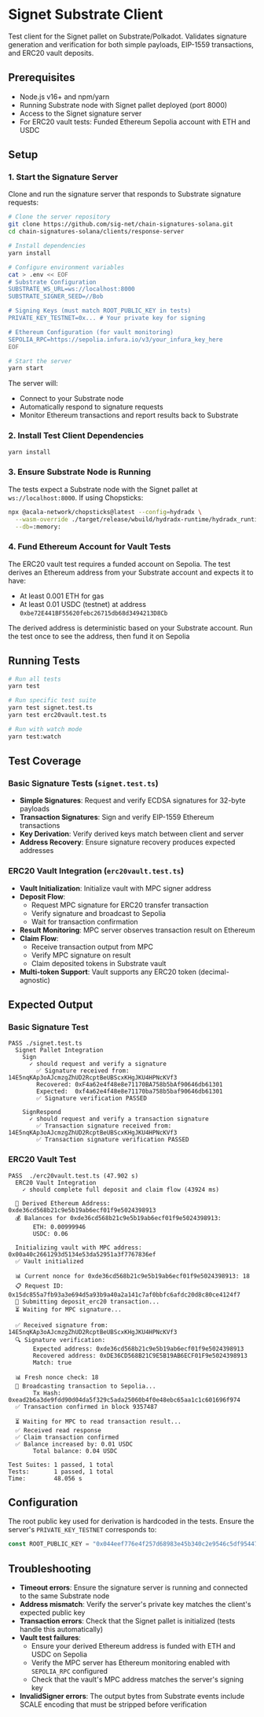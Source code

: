 # Signet Substrate Client

Test client for the Signet pallet on Substrate/Polkadot. Validates signature generation and verification for both simple payloads, EIP-1559 transactions, and ERC20 vault deposits.

## Prerequisites

- Node.js v16+ and npm/yarn
- Running Substrate node with Signet pallet deployed (port 8000)
- Access to the Signet signature server
- For ERC20 vault tests: Funded Ethereum Sepolia account with ETH and USDC

## Setup

### 1. Start the Signature Server

Clone and run the signature server that responds to Substrate signature requests:

```bash
# Clone the server repository
git clone https://github.com/sig-net/chain-signatures-solana.git
cd chain-signatures-solana/clients/response-server

# Install dependencies
yarn install

# Configure environment variables
cat > .env << EOF
# Substrate Configuration
SUBSTRATE_WS_URL=ws://localhost:8000
SUBSTRATE_SIGNER_SEED=//Bob

# Signing Keys (must match ROOT_PUBLIC_KEY in tests)
PRIVATE_KEY_TESTNET=0x... # Your private key for signing

# Ethereum Configuration (for vault monitoring)
SEPOLIA_RPC=https://sepolia.infura.io/v3/your_infura_key_here
EOF

# Start the server
yarn start
```

The server will:
- Connect to your Substrate node
- Automatically respond to signature requests
- Monitor Ethereum transactions and report results back to Substrate

### 2. Install Test Client Dependencies

```bash
yarn install
```

### 3. Ensure Substrate Node is Running

The tests expect a Substrate node with the Signet pallet at `ws://localhost:8000`. If using Chopsticks:

```bash
npx @acala-network/chopsticks@latest --config=hydradx \
  --wasm-override ./target/release/wbuild/hydradx-runtime/hydradx_runtime.compact.compressed.wasm \
  --db=:memory:
```

### 4. Fund Ethereum Account for Vault Tests

The ERC20 vault test requires a funded account on Sepolia. The test derives an Ethereum address from your Substrate account and expects it to have:

- At least 0.001 ETH for gas
- At least 0.01 USDC (testnet) at address `0xbe72E441BF55620febc26715db68d3494213D8Cb`

The derived address is deterministic based on your Substrate account. Run the test once to see the address, then fund it on Sepolia

## Running Tests

```bash
# Run all tests
yarn test

# Run specific test suite
yarn test signet.test.ts
yarn test erc20vault.test.ts

# Run with watch mode
yarn test:watch
```

## Test Coverage

### Basic Signature Tests (`signet.test.ts`)
- **Simple Signatures**: Request and verify ECDSA signatures for 32-byte payloads
- **Transaction Signatures**: Sign and verify EIP-1559 Ethereum transactions
- **Key Derivation**: Verify derived keys match between client and server
- **Address Recovery**: Ensure signature recovery produces expected addresses

### ERC20 Vault Integration (`erc20vault.test.ts`)
- **Vault Initialization**: Initialize vault with MPC signer address
- **Deposit Flow**: 
  - Request MPC signature for ERC20 transfer transaction
  - Verify signature and broadcast to Sepolia
  - Wait for transaction confirmation
- **Result Monitoring**: MPC server observes transaction result on Ethereum
- **Claim Flow**: 
  - Receive transaction output from MPC
  - Verify MPC signature on result
  - Claim deposited tokens in Substrate vault
- **Multi-token Support**: Vault supports any ERC20 token (decimal-agnostic)

## Expected Output

### Basic Signature Test
```
PASS ./signet.test.ts
  Signet Pallet Integration
    Sign
      ✓ should request and verify a signature
        ✅ Signature received from: 14E5nqKAp3oAJcmzgZhUD2RcptBeUBScxKHgJKU4HPNcKVf3
        Recovered: 0xF4a62e4f48e8e71170BA758b5bAf90646db61301
        Expected:  0xf4a62e4f48e8e71170ba758b5baf90646db61301
        ✅ Signature verification PASSED

    SignRespond
      ✓ should request and verify a transaction signature
        ✅ Transaction signature received from: 14E5nqKAp3oAJcmzgZhUD2RcptBeUBScxKHgJKU4HPNcKVf3
        ✅ Transaction signature verification PASSED
```

### ERC20 Vault Test
```
PASS  ./erc20vault.test.ts (47.902 s)
  ERC20 Vault Integration
    ✓ should complete full deposit and claim flow (43924 ms)

  🔑 Derived Ethereum Address: 0xde36cd568b21c9e5b19ab6ecf01f9e5024398913
  💰 Balances for 0xde36cd568b21c9e5b19ab6ecf01f9e5024398913:
       ETH: 0.00999946
       USDC: 0.06
  
  Initializing vault with MPC address: 0x00a40c2661293d5134e53da52951a3f7767836ef
  ✅ Vault initialized
  
  📊 Current nonce for 0xde36cd568b21c9e5b19ab6ecf01f9e5024398913: 18
  📋 Request ID: 0x15dc855a7fb93a3e694d5a93b9a40a2a141c7af0bbfc6afdc20d8c80ce4124f7
  🚀 Submitting deposit_erc20 transaction...
  ⏳ Waiting for MPC signature...
  
  ✅ Received signature from: 14E5nqKAp3oAJcmzgZhUD2RcptBeUBScxKHgJKU4HPNcKVf3
  🔍 Signature verification:
       Expected address: 0xde36cd568b21c9e5b19ab6ecf01f9e5024398913
       Recovered address: 0xDE36CD568B21C9E5B19AB6ECF01F9e5024398913
       Match: true
  
  📊 Fresh nonce check: 18
  📡 Broadcasting transaction to Sepolia...
       Tx Hash: 0xead2b6a3de9fdd90d04da5f329c5ada25060b4f0e48ebc65aa1c1c601696f974
  ✅ Transaction confirmed in block 9357487
  
  ⏳ Waiting for MPC to read transaction result...
  ✅ Received read response
  ✅ Claim transaction confirmed
  ✅ Balance increased by: 0.01 USDC
       Total balance: 0.04 USDC

Test Suites: 1 passed, 1 total
Tests:       1 passed, 1 total
Time:        48.056 s
```

## Configuration

The root public key used for derivation is hardcoded in the tests. Ensure the server's `PRIVATE_KEY_TESTNET` corresponds to:

```typescript
const ROOT_PUBLIC_KEY = "0x044eef776e4f257d68983e45b340c2e9546c5df95447900b6aadfec68fb46fdee257e26b8ba383ddba9914b33c60e869265f859566fff4baef283c54d821ca3b64";
```

## Troubleshooting

- **Timeout errors**: Ensure the signature server is running and connected to the same Substrate node
- **Address mismatch**: Verify the server's private key matches the client's expected public key
- **Transaction errors**: Check that the Signet pallet is initialized (tests handle this automatically)
- **Vault test failures**:
  - Ensure your derived Ethereum address is funded with ETH and USDC on Sepolia
  - Verify the MPC server has Ethereum monitoring enabled with `SEPOLIA_RPC` configured
  - Check that the vault's MPC address matches the server's signing key
- **InvalidSigner errors**: The output bytes from Substrate events include SCALE encoding that must be stripped before verification